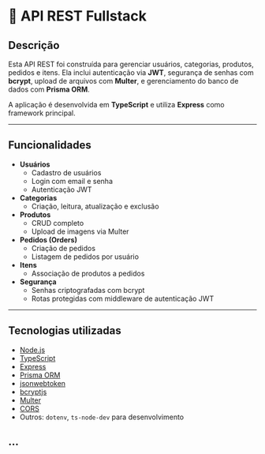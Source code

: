 # 📄 API REST Fullstack

## **Descrição**
Esta API REST foi construída para gerenciar usuários, categorias, produtos, pedidos e itens. Ela inclui autenticação via **JWT**, segurança de senhas com **bcrypt**, upload de arquivos com **Multer**, e gerenciamento do banco de dados com **Prisma ORM**.  

A aplicação é desenvolvida em **TypeScript** e utiliza **Express** como framework principal.

---

## **Funcionalidades**

- **Usuários**
  - Cadastro de usuários
  - Login com email e senha
  - Autenticação JWT
- **Categorias**
  - Criação, leitura, atualização e exclusão
- **Produtos**
  - CRUD completo
  - Upload de imagens via Multer
- **Pedidos (Orders)**
  - Criação de pedidos
  - Listagem de pedidos por usuário
- **Itens**
  - Associação de produtos a pedidos
- **Segurança**
  - Senhas criptografadas com bcrypt
  - Rotas protegidas com middleware de autenticação JWT

---

## **Tecnologias utilizadas**

- [Node.js](https://nodejs.org/)
- [TypeScript](https://www.typescriptlang.org/)
- [Express](https://expressjs.com/)
- [Prisma ORM](https://www.prisma.io/)
- [jsonwebtoken](https://www.npmjs.com/package/jsonwebtoken)
- [bcryptjs](https://www.npmjs.com/package/bcryptjs)
- [Multer](https://www.npmjs.com/package/multer)
- [CORS](https://www.npmjs.com/package/cors)
- Outros: `dotenv`, `ts-node-dev` para desenvolvimento

## ...


